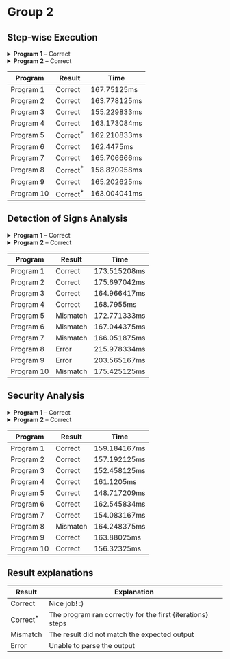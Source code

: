 # Group 2
## Step-wise Execution
<details><summary><strong>Program 1</strong> – Correct</summary>


```py
d := b ;
c := d ;
b := -1 ;
b := d ;
if (68 <= -2) ->
   c := c
fi ;
do (b = 8) ->
   do (!(-29 <= c) | true) ->
      do !(b <= a) ->
         do ((false || (((-59 >= b) && !!!true) & true)) || false) ->
            c := -92
         od
      od
   od
od ;
d := d ;
if !(false & !(((a > b) || (!false || true)) | true)) ->
   d := c
fi ;
do !((-6 > d) & ((c >= b) && true)) ->
   d := -99
od ;
do !(a <= b) ->
   if (false & ((c <= a) || (d != -58))) ->
      do !(c <= -62) ->
         if !(-66 = a) ->
            do true ->
               c := a
            od
         fi
      od
   fi
od
```



### Input

#### Determinism:

Deterministic

#### Memory:

`[a = 7, b = 4, c = 6, d = 8]`



### Output 

```
StepWiseOutput(
    [
        ProgramTrace {
            state: Running,
            node: "Node 0",
            memory: Memory {
                variables: {
                    a: 7,
                    b: 4,
                    c: 6,
                    d: 8,
                },
                arrays: {},
            },
        },
        ProgramTrace {
            state: Running,
            node: "Node 2",
            memory: Memory {
                variables: {
                    a: 7,
                    b: 4,
                    c: 6,
                    d: 4,
                },
                arrays: {},
            },
        },
        ProgramTrace {
            state: Running,
            node: "Node 3",
            memory: Memory {
                variables: {
                    a: 7,
                    b: 4,
                    c: 4,
                    d: 4,
                },
                arrays: {},
            },
        },
        ProgramTrace {
            state: Running,
            node: "Node 4",
            memory: Memory {
                variables: {
                    a: 7,
                    b: -1,
                    c: 4,
                    d: 4,
                },
                arrays: {},
            },
        },
        ProgramTrace {
            state: Stuck,
            node: "Node 5",
            memory: Memory {
                variables: {
                    a: 7,
                    b: 4,
                    c: 4,
                    d: 4,
                },
                arrays: {},
            },
        },
    ],
)
```



</details>
<details><summary><strong>Program 2</strong> – Correct</summary>


```py
do (((b != -98) & (!(d = 45) | !!true)) & false) ->
   b := b
od ;
if (d >= c) ->
   c := c
fi ;
a := d ;
c := d ;
a := b ;
do false ->
   c := -49
od ;
a := c ;
c := 24 ;
a := a ;
a := 95
```



### Input

#### Determinism:

Deterministic

#### Memory:

`[a = 5, b = -4, c = 9, d = 9]`



### Output 

```
StepWiseOutput(
    [
        ProgramTrace {
            state: Running,
            node: "Node 0",
            memory: Memory {
                variables: {
                    a: 5,
                    b: -4,
                    c: 9,
                    d: 9,
                },
                arrays: {},
            },
        },
        ProgramTrace {
            state: Running,
            node: "Node 2",
            memory: Memory {
                variables: {
                    a: 5,
                    b: -4,
                    c: 9,
                    d: 9,
                },
                arrays: {},
            },
        },
        ProgramTrace {
            state: Running,
            node: "Node 5",
            memory: Memory {
                variables: {
                    a: 5,
                    b: -4,
                    c: 9,
                    d: 9,
                },
                arrays: {},
            },
        },
        ProgramTrace {
            state: Running,
            node: "Node 4",
            memory: Memory {
                variables: {
                    a: 5,
                    b: -4,
                    c: 9,
                    d: 9,
                },
                arrays: {},
            },
        },
        ProgramTrace {
            state: Running,
            node: "Node 6",
            memory: Memory {
                variables: {
                    a: 9,
                    b: -4,
                    c: 9,
                    d: 9,
                },
                arrays: {},
            },
        },
        ProgramTrace {
            state: Running,
            node: "Node 7",
            memory: Memory {
                variables: {
                    a: 9,
                    b: -4,
                    c: 9,
                    d: 9,
                },
                arrays: {},
            },
        },
        ProgramTrace {
            state: Running,
            node: "Node 8",
            memory: Memory {
                variables: {
                    a: -4,
                    b: -4,
                    c: 9,
                    d: 9,
                },
                arrays: {},
            },
        },
        ProgramTrace {
            state: Running,
            node: "Node 9",
            memory: Memory {
                variables: {
                    a: -4,
                    b: -4,
                    c: 9,
                    d: 9,
                },
                arrays: {},
            },
        },
        ProgramTrace {
            state: Running,
            node: "Node 11",
            memory: Memory {
                variables: {
                    a: 9,
                    b: -4,
                    c: 9,
                    d: 9,
                },
                arrays: {},
            },
        },
        ProgramTrace {
            state: Running,
            node: "Node 12",
            memory: Memory {
                variables: {
                    a: 9,
                    b: -4,
                    c: 24,
                    d: 9,
                },
                arrays: {},
            },
        },
        ProgramTrace {
            state: Running,
            node: "Node 13",
            memory: Memory {
                variables: {
                    a: 9,
                    b: -4,
                    c: 24,
                    d: 9,
                },
                arrays: {},
            },
        },
        ProgramTrace {
            state: Terminated,
            node: "Node 1",
            memory: Memory {
                variables: {
                    a: 95,
                    b: -4,
                    c: 24,
                    d: 9,
                },
                arrays: {},
            },
        },
    ],
)
```



</details>

| Program    | Result              | Time         |
|------------|---------------------|--------------|
| Program 1  | Correct             | 167.75125ms  |
| Program 2  | Correct             | 163.778125ms |
| Program 3  | Correct             | 155.229833ms |
| Program 4  | Correct             | 163.173084ms |
| Program 5  | Correct<sup>*</sup> | 162.210833ms |
| Program 6  | Correct             | 162.4475ms   |
| Program 7  | Correct             | 165.706666ms |
| Program 8  | Correct<sup>*</sup> | 158.820958ms |
| Program 9  | Correct             | 165.202625ms |
| Program 10 | Correct<sup>*</sup> | 163.004041ms |
## Detection of Signs Analysis
<details><summary><strong>Program 1</strong> – Correct</summary>


```py
d := b ;
c := d ;
b := -1 ;
b := d ;
if (68 <= -2) ->
   c := c
fi ;
do (b = 8) ->
   do (!(-29 <= c) | true) ->
      do !(b <= a) ->
         do ((false || (((-59 >= b) && !!!true) & true)) || false) ->
            c := -92
         od
      od
   od
od ;
d := d ;
if !(false & !(((a > b) || (!false || true)) | true)) ->
   d := c
fi ;
do !((-6 > d) & ((c >= b) && true)) ->
   d := -99
od ;
do !(a <= b) ->
   if (false & ((c <= a) || (d != -58))) ->
      do !(c <= -62) ->
         if !(-66 = a) ->
            do true ->
               c := a
            od
         fi
      od
   fi
od
```



### Input

Determinism: NonDeterministic

Memory: [a = -, b = -, c = +, d = +]



### Output 

| Node    | a | b | c | d |
|---------|---|---|---|---|
| Node 0  | - | - | + | + |
| Node 1  |   |   |   |   |
| Node 10 |   |   |   |   |
| Node 11 |   |   |   |   |
| Node 12 |   |   |   |   |
| Node 13 |   |   |   |   |
| Node 14 |   |   |   |   |
| Node 15 |   |   |   |   |
| Node 16 |   |   |   |   |
| Node 17 |   |   |   |   |
| Node 18 |   |   |   |   |
| Node 19 |   |   |   |   |
| Node 2  | - | - | + | - |
| Node 20 |   |   |   |   |
| Node 21 |   |   |   |   |
| Node 22 |   |   |   |   |
| Node 3  | - | - | - | - |
| Node 4  | - | - | - | - |
| Node 5  | - | - | - | - |
| Node 6  |   |   |   |   |
| Node 7  |   |   |   |   |
| Node 8  |   |   |   |   |
| Node 9  |   |   |   |   |



</details>
<details><summary><strong>Program 2</strong> – Correct</summary>


```py
do (((b != -98) & (!(d = 45) | !!true)) & false) ->
   b := b
od ;
if (d >= c) ->
   c := c
fi ;
a := d ;
c := d ;
a := b ;
do false ->
   c := -49
od ;
a := c ;
c := 24 ;
a := a ;
a := 95
```



### Input

Determinism: NonDeterministic

Memory: [a = 0, b = -, c = -, d = -]



### Output 

| Node    | a | b | c | d |
|---------|---|---|---|---|
| Node 0  | 0 | - | - | - |
| Node 1  | + | - | + | - |
| Node 10 |   |   |   |   |
| Node 11 | - | - | - | - |
| Node 12 | - | - | + | - |
| Node 13 | - | - | + | - |
| Node 2  | 0 | - | - | - |
| Node 3  |   |   |   |   |
| Node 4  | 0 | - | - | - |
| Node 5  | 0 | - | - | - |
| Node 6  | - | - | - | - |
| Node 7  | - | - | - | - |
| Node 8  | - | - | - | - |
| Node 9  | - | - | - | - |



</details>

| Program    | Result   | Time         |
|------------|----------|--------------|
| Program 1  | Correct  | 173.515208ms |
| Program 2  | Correct  | 175.697042ms |
| Program 3  | Correct  | 164.966417ms |
| Program 4  | Correct  | 168.7955ms   |
| Program 5  | Mismatch | 172.771333ms |
| Program 6  | Mismatch | 167.044375ms |
| Program 7  | Mismatch | 166.051875ms |
| Program 8  | Error    | 215.978334ms |
| Program 9  | Error    | 203.565167ms |
| Program 10 | Mismatch | 175.425125ms |
## Security Analysis
<details><summary><strong>Program 1</strong> – Correct</summary>


```py
d := b ;
c := d ;
b := -1 ;
b := d ;
if (68 <= -2) ->
   c := c
fi ;
do (b = 8) ->
   do (!(-29 <= c) | true) ->
      do !(b <= a) ->
         do ((false || (((-59 >= b) && !!!true) & true)) || false) ->
            c := -92
         od
      od
   od
od ;
d := d ;
if !(false & !(((a > b) || (!false || true)) | true)) ->
   d := c
fi ;
do !((-6 > d) & ((c >= b) && true)) ->
   d := -99
od ;
do !(a <= b) ->
   if (false & ((c <= a) || (d != -58))) ->
      do !(c <= -62) ->
         if !(-66 = a) ->
            do true ->
               c := a
            od
         fi
      od
   fi
od
```



### Input

Lattice: A < B, C < D

Classification: [b = D, a = D, d = A, c = D]



### Output 

```
SecurityAnalysisResult {
    actual: [
        Flow(a -> c),
        Flow(a -> d),
        Flow(b -> c),
        Flow(b -> d),
        Flow(c -> c),
        Flow(c -> d),
        Flow(d -> b),
        Flow(d -> c),
        Flow(d -> d),
    ],
    allowed: [
        Flow(a -> a),
        Flow(a -> b),
        Flow(a -> c),
        Flow(b -> a),
        Flow(b -> b),
        Flow(b -> c),
        Flow(c -> a),
        Flow(c -> b),
        Flow(c -> c),
        Flow(d -> d),
    ],
    violations: [
        Flow(a -> d),
        Flow(b -> d),
        Flow(c -> d),
        Flow(d -> b),
        Flow(d -> c),
    ],
}
```



</details>
<details><summary><strong>Program 2</strong> – Correct</summary>


```py
do (((b != -98) & (!(d = 45) | !!true)) & false) ->
   b := b
od ;
if (d >= c) ->
   c := c
fi ;
a := d ;
c := d ;
a := b ;
do false ->
   c := -49
od ;
a := c ;
c := 24 ;
a := a ;
a := 95
```



### Input

Lattice: A < B, C < D

Classification: [a = B, d = C, b = C, c = B]



### Output 

```
SecurityAnalysisResult {
    actual: [
        Flow(a -> a),
        Flow(b -> a),
        Flow(b -> b),
        Flow(c -> a),
        Flow(c -> c),
        Flow(d -> a),
        Flow(d -> b),
        Flow(d -> c),
    ],
    allowed: [
        Flow(a -> a),
        Flow(a -> c),
        Flow(b -> b),
        Flow(b -> d),
        Flow(c -> a),
        Flow(c -> c),
        Flow(d -> b),
        Flow(d -> d),
    ],
    violations: [
        Flow(b -> a),
        Flow(d -> a),
        Flow(d -> c),
    ],
}
```



</details>

| Program    | Result   | Time         |
|------------|----------|--------------|
| Program 1  | Correct  | 159.184167ms |
| Program 2  | Correct  | 157.192125ms |
| Program 3  | Correct  | 152.458125ms |
| Program 4  | Correct  | 161.1205ms   |
| Program 5  | Correct  | 148.717209ms |
| Program 6  | Correct  | 162.545834ms |
| Program 7  | Correct  | 154.083167ms |
| Program 8  | Mismatch | 164.248375ms |
| Program 9  | Correct  | 163.88025ms  |
| Program 10 | Correct  | 156.32325ms  |

## Result explanations

| Result              | Explanation                                                |
|---------------------|------------------------------------------------------------|
| Correct             | Nice job! :)                                               |
| Correct<sup>*</sup> | The program ran correctly for the first {iterations} steps |
| Mismatch            | The result did not match the expected output               |
| Error               | Unable to parse the output                                 |
